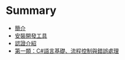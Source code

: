 # Summary

* [簡介](introduction.md)
* [安裝開發工具](installation.md)
* [認證介紹](certification.md)
* [第一類：C#語言基礎、流程控制與錯誤處理](4-2-1.md)


